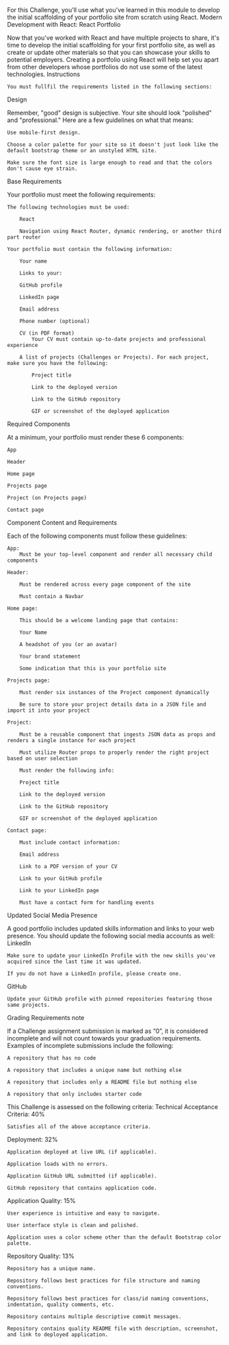 For this Challenge, you'll use what you've learned in this module to develop the initial scaffolding of your portfolio site from scratch using React.
Modern Development with React: React Portfolio

Now that you've worked with React and have multiple projects to share, it's time to develop the initial scaffolding for your first portfolio site, as well as create or update other materials so that you can showcase your skills to potential employers. Creating a portfolio using React will help set you apart from other developers whose portfolios do not use some of the latest technologies.
Instructions

    You must fullfil the requirements listed in the following sections:

Design

Remember, "good" design is subjective. Your site should look "polished" and "professional." Here are a few guidelines on what that means:

    Use mobile-first design.

    Choose a color palette for your site so it doesn't just look like the default bootstrap theme or an unstyled HTML site.

    Make sure the font size is large enough to read and that the colors don't cause eye strain.

Base Requirements

Your portfolio must meet the following requirements:

    The following technologies must be used:

        React

        Navigation using React Router, dynamic rendering, or another third part router

    Your portfolio must contain the following information:

        Your name

        Links to your:

        GitHub profile

        LinkedIn page

        Email address

        Phone number (optional)

        CV (in PDF format)
            Your CV must contain up-to-date projects and professional experience

        A list of projects (Challenges or Projects). For each project, make sure you have the following:

            Project title

            Link to the deployed version

            Link to the GitHub repository

            GIF or screenshot of the deployed application

Required Components

At a minimum, your portfolio must render these 6 components:

    App

    Header

    Home page

    Projects page

    Project (on Projects page)

    Contact page

Component Content and Requirements

Each of the following components must follow these guidelines:

    App:
        Must be your top-level component and render all necessary child components

    Header:

        Must be rendered across every page component of the site

        Must contain a Navbar

    Home page:

        This should be a welcome landing page that contains:

        Your Name

        A headshot of you (or an avatar)

        Your brand statement

        Some indication that this is your portfolio site

    Projects page:

        Must render six instances of the Project component dynamically

        Be sure to store your project details data in a JSON file and import it into your project

    Project:

        Must be a reusable component that ingests JSON data as props and renders a single instance for each project

        Must utilize Router props to properly render the right project based on user selection

        Must render the following info:

        Project title

        Link to the deployed version

        Link to the GitHub repository

        GIF or screenshot of the deployed application

    Contact page:

        Must include contact information:

        Email address

        Link to a PDF version of your CV

        Link to your GitHub profile

        Link to your LinkedIn page

        Must have a contact form for handling events

Updated Social Media Presence

A good portfolio includes updated skills information and links to your web presence. You should update the following social media accounts as well:
LinkedIn

    Make sure to update your LinkedIn Profile with the new skills you've acquired since the last time it was updated.

    If you do not have a LinkedIn profile, please create one.

GitHub

    Update your GitHub profile with pinned repositories featuring those same projects.

Grading Requirements
note

If a Challenge assignment submission is marked as “0”, it is considered incomplete and will not count towards your graduation requirements. Examples of incomplete submissions include the following:

    A repository that has no code

    A repository that includes a unique name but nothing else

    A repository that includes only a README file but nothing else

    A repository that only includes starter code

This Challenge is assessed on the following criteria:
Technical Acceptance Criteria: 40%

    Satisfies all of the above acceptance criteria.

Deployment: 32%

    Application deployed at live URL (if applicable).

    Application loads with no errors.

    Application GitHub URL submitted (if applicable).

    GitHub repository that contains application code.

Application Quality: 15%

    User experience is intuitive and easy to navigate.

    User interface style is clean and polished.

    Application uses a color scheme other than the default Bootstrap color palette.

Repository Quality: 13%

    Repository has a unique name.

    Repository follows best practices for file structure and naming conventions.

    Repository follows best practices for class/id naming conventions, indentation, quality comments, etc.

    Repository contains multiple descriptive commit messages.

    Repository contains quality README file with description, screenshot, and link to deployed application.
